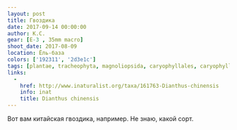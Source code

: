 ```yaml
---
layout: post
title: Гвоздика
date: 2017-09-14 00:00:00
author: К.С.
gear: [E-3 , 35mm macro]
shoot_date: 2017-08-09
location: Ёль-база
colors: ['192311', '2d3e1c']
tags: [plantae, tracheophyta, magnoliopsida, caryophyllales, caryophyllaceae, dianthus, dianthus chinensis]
links:
  -
    href: http://www.inaturalist.org/taxa/161763-Dianthus-chinensis
    info: inat
    title: Dianthus chinensis
---
```

Вот вам китайская гвоздика, например. Не знаю, какой сорт.
